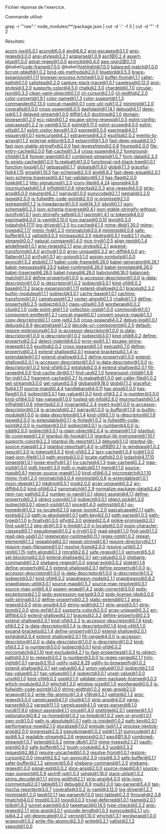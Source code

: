 Fichier réponse de l'exercice.

Commande utilisé:

grep -r '"raw":' node_modules/**/package.json | cut -d ':' -f 3 | cut -d '"' -f 2


Résultats:

acorn-jsx@5.0.1
acorn@6.0.4
ajv@6.6.2
ansi-escapes@3.1.0
ansi-regex@3.0.0
ansi-styles@3.2.1
argparse@1.0.9
asn1@0.2.4
assert-plus@1.0.0
astral-regex@1.0.0
asynckit@0.4.0
aws-sign2@0.7.0
@babel/code-frame@7.0.0
@babel/highlight@7.0.0
balanced-match@1.0.0
bcrypt-pbkdf@1.0.2
bind-obj-methods@2.0.0
bluebird@3.5.3
brace-expansion@1.1.11
browser-process-hrtime@1.0.0
buffer-from@1.1.1
caller-path@0.1.0
callsites@0.2.0
capture-stack-trace@1.0.1
caseless@0.12.0
ansi-styles@3.2.0
supports-color@4.5.0
chalk@2.3.0
chardet@0.7.0
circular-json@0.3.3
clean-yaml-object@0.1.0
cli-cursor@2.1.0
cli-width@2.2.0
color-convert@1.9.1
color-name@1.1.3
color-support@1.1.3
commander@2.13.0
concat-map@0.0.1
core-util-is@1.0.2
minimist@1.2.0
coveralls@3.0.0
cross-spawn@6.0.5
dashdash@1.14.1
debug@4.1.1
deep-is@0.1.3
delayed-stream@1.0.0
diff@1.4.0
doctrine@2.1.0
domain-browser@1.2.0
ecc-jsbn@0.1.2
escape-string-regexp@1.0.5
eslint-config-usecases@1.2.2
js-yaml@3.12.0
eslint@5.11.0
eslint-scope@4.0.0
eslint-utils@1.3.1
eslint-visitor-keys@1.0.0
espree@5.0.0
esprima@4.0.1
esquery@1.0.1
esrecurse@4.2.1
estraverse@4.2.0
esutils@2.0.2
events-to-array@1.1.2
external-editor@3.0.3
extsprintf@1.3.0
fast-deep-equal@2.0.1
fast-json-stable-stringify@2.0.0
fast-levenshtein@2.0.6
figures@2.0.0
file-entry-cache@2.0.0
flat-cache@1.3.4
cross-spawn@4.0.2
foreground-child@1.5.6
forever-agent@0.6.1
combined-stream@1.0.7
form-data@2.3.3
fs-exists-cached@1.0.0
fs.realpath@1.0.0
functional-red-black-tree@1.0.1
function-loop@1.0.1
getpass@0.1.7
globals@11.9.0
glob@7.1.3
graceful-fs@4.1.15
growl@1.10.5
har-schema@2.0.0
ajv@6.6.2
fast-deep-equal@2.0.1
json-schema-traverse@0.4.1
har-validator@5.1.3
has-flag@2.0.0
hoek@6.1.2
http-signature@1.2.0
iconv-lite@0.4.24
ignore@4.0.6
imurmurhash@0.1.4
inflight@1.0.6
inherits@2.0.3
ansi-regex@4.0.0
strip-ansi@5.0.0
inquirer@6.2.1
isarray@1.0.0
punycode@2.1.1
isemail@3.2.0
isexe@2.0.0
is-fullwidth-code-point@2.0.0
is-promise@2.1.0
isstream@0.1.2
is-typedarray@1.0.0
joi@14.3.0
jsbn@0.1.1
json-schema@0.2.3
json-schema-traverse@0.4.1
json-stable-stringify-without-jsonify@1.0.1
json-stringify-safe@5.0.1
jsprim@1.4.1
js-tokens@4.0.0
esprima@4.0.0
js-yaml@3.10.0
lcov-parse@0.0.10
levn@0.3.0
lodash@4.17.11
log-driver@1.2.5
lru-cache@4.1.5
mime-db@1.30.0
mime-types@2.1.17
mimic-fn@1.2.0
minimatch@3.0.4
minimist@0.0.8
safe-buffer@5.1.2
yallist@3.0.3
minipass@2.3.5
mkdirp@0.5.1
ms@2.1.1
mute-stream@0.0.7
natural-compare@1.4.0
nice-try@1.0.5
align-text@0.1.4
amdefine@1.0.1
ansi-regex@2.1.1
ansi-styles@2.2.1
append-transform@0.4.0
archy@1.0.0
array-unique@0.3.2
arr-diff@4.0.0
arr-flatten@1.1.0
arrify@1.0.1
arr-union@3.1.0
assign-symbols@1.0.0
async@1.5.2
atob@2.1.1
babel-code-frame@6.26.0
babel-generator@6.26.1
babel-messages@6.23.0
babel-runtime@6.26.0
babel-template@6.26.0
babel-traverse@6.26.0
babel-types@6.26.0
babylon@6.18.0
balanced-match@1.0.0
define-property@1.0.0
is-accessor-descriptor@1.0.0
is-data-descriptor@1.0.0
is-descriptor@1.0.2
isobject@3.0.1
kind-of@6.0.2
base@0.11.2
brace-expansion@1.1.11
extend-shallow@2.0.1
braces@2.3.2
builtin-modules@1.1.1
isobject@3.0.1
cache-base@1.0.1
caching-transform@1.0.1
camelcase@1.2.1
center-align@0.1.3
chalk@1.1.3
define-property@0.2.5
isobject@3.0.1
class-utils@0.3.6
wordwrap@0.0.2
cliui@2.1.0
code-point-at@1.1.0
collection-visit@1.0.0
commondir@1.0.1
component-emitter@1.2.1
concat-map@0.0.1
convert-source-map@1.5.1
copy-descriptor@0.1.1
core-js@2.5.6
cross-spawn@4.0.2
debug-log@1.0.1
debug@2.6.9
decamelize@1.2.0
decode-uri-component@0.2.0
default-require-extensions@1.0.0
is-accessor-descriptor@1.0.0
is-data-descriptor@1.0.0
is-descriptor@1.0.2
isobject@3.0.1
kind-of@6.0.2
define-property@2.0.2
detect-indent@4.0.0
error-ex@1.3.1
escape-string-regexp@1.0.5
esutils@2.0.2
cross-spawn@5.1.0
execa@0.7.0
define-property@0.2.5
extend-shallow@2.0.1
expand-brackets@2.1.4
is-extendable@1.0.1
extend-shallow@3.0.2
define-property@1.0.0
extend-shallow@2.0.1
is-accessor-descriptor@1.0.0
is-data-descriptor@1.0.0
is-descriptor@1.0.2
kind-of@6.0.2
extglob@2.0.4
extend-shallow@2.0.1
fill-range@4.0.0
find-cache-dir@0.1.1
find-up@2.1.0
foreground-child@1.5.6
for-in@1.0.2
fragment-cache@0.2.1
fs.realpath@1.0.0
get-caller-file@1.0.2
get-stream@3.0.0
get-value@2.0.6
globals@9.18.0
glob@7.1.2
graceful-fs@4.1.11
source-map@0.4.4
handlebars@4.0.11
has-ansi@2.0.0
has-flag@1.0.0
isobject@3.0.1
has-value@1.0.0
kind-of@3.2.2
is-number@3.0.0
kind-of@4.0.0
has-values@1.0.0
hosted-git-info@2.6.0
imurmurhash@0.1.4
inflight@1.0.6
inherits@2.0.3
invariant@2.2.4
invert-kv@1.0.0
is-accessor-descriptor@0.1.6
is-arrayish@0.2.1
isarray@1.0.0
is-buffer@1.1.6
is-builtin-module@1.0.0
is-data-descriptor@0.1.4
kind-of@5.1.0
is-descriptor@0.1.6
isexe@2.0.0
is-extendable@0.1.1
is-finite@1.0.2
is-fullwidth-code-point@2.0.0
is-number@3.0.0
isobject@3.0.1
is-number@4.0.0
is-odd@2.0.0
isobject@3.0.1
is-plain-object@2.0.4
is-stream@1.1.0
istanbul-lib-coverage@1.2.0
istanbul-lib-hook@1.1.0
istanbul-lib-instrument@1.10.1
supports-color@3.2.3
istanbul-lib-report@1.1.3
debug@3.1.0
istanbul-lib-source-maps@1.2.3
istanbul-reports@1.4.0
is-utf8@0.2.1
is-windows@1.0.2
jsesc@1.3.0
js-tokens@3.0.2
kind-of@3.2.2
lazy-cache@1.0.4
lcid@1.0.0
load-json-file@1.1.0
path-exists@3.0.0
locate-path@2.0.0
lodash@4.17.10
longest@1.0.1
loose-envify@1.3.1
lru-cache@4.1.3
map-cache@0.2.2
map-visit@1.0.0
md5-hex@1.3.0
md5-o-matic@0.1.1
mem@1.1.0
source-map@0.6.1
merge-source-map@1.1.0
kind-of@6.0.2
micromatch@3.1.10
mimic-fn@1.2.0
minimatch@3.0.4
minimist@0.0.8
is-extendable@1.0.1
mixin-deep@1.3.1
mkdirp@0.5.1
ms@2.0.0
array-unique@0.3.2
arr-diff@4.0.0
kind-of@6.0.2
nanomatch@1.2.9
normalize-package-data@2.4.0
npm-run-path@2.0.2
number-is-nan@1.0.1
object-assign@4.1.1
define-property@0.2.5
object-copy@0.1.0
isobject@3.0.1
object.pick@1.3.0
isobject@3.0.1
object-visit@1.0.1
once@1.4.0
optimist@0.6.1
os-homedir@1.0.2
os-locale@2.1.0
parse-json@2.2.0
pascalcase@0.1.1
path-exists@2.1.0
path-is-absolute@1.0.1
path-key@2.0.1
path-parse@1.0.5
path-type@1.1.0
p-finally@1.0.0
pify@2.3.0
pinkie@2.0.4
pinkie-promise@2.0.1
find-up@1.1.2
pkg-dir@1.0.0
p-limit@1.2.0
p-locate@2.0.0
posix-character-classes@0.1.1
pseudomap@1.0.2
p-try@1.0.0
read-pkg@1.1.0
find-up@1.1.2
read-pkg-up@1.0.1
regenerator-runtime@0.11.1
regex-not@1.0.2
repeat-element@1.1.2
repeating@2.0.1
repeat-string@1.6.1
require-directory@2.1.1
require-main-filename@1.0.1
resolve-from@2.0.0
resolve-url@0.2.1
ret@0.1.15
right-align@0.1.3
rimraf@2.6.2
safe-regex@1.1.0
semver@5.5.0
set-blocking@2.0.0
extend-shallow@2.0.1
set-value@2.0.0
shebang-command@1.2.0
shebang-regex@1.0.0
signal-exit@3.0.2
slide@1.1.6
define-property@0.2.5
extend-shallow@2.0.1
define-property@1.0.0
is-accessor-descriptor@1.0.0
is-data-descriptor@1.0.0
is-descriptor@1.0.2
isobject@3.0.1
kind-of@6.0.2
snapdragon-node@2.1.1
snapdragon@0.8.2
snapdragon-util@3.0.1
source-map@0.5.7
source-map-resolve@0.5.1
source-map-url@0.4.0
spawn-wrap@1.4.2
spdx-correct@3.0.0
spdx-exceptions@2.1.0
spdx-expression-parse@3.0.0
spdx-license-ids@3.0.0
split-string@3.1.0
define-property@0.2.5
static-extend@0.1.2
ansi-regex@3.0.0
strip-ansi@4.0.0
string-width@2.1.1
strip-ansi@3.0.1
strip-bom@2.0.0
strip-eof@1.0.0
supports-color@2.0.0
array-unique@0.3.2
arr-diff@4.0.0
extend-shallow@2.0.1
braces@2.3.2
define-property@0.2.5
extend-shallow@2.0.1
kind-of@3.2.2
is-accessor-descriptor@0.1.6
kind-of@3.2.2
is-data-descriptor@0.1.4
is-descriptor@0.1.6
kind-of@5.1.0
expand-brackets@2.1.4
define-property@1.0.0
extend-shallow@2.0.1
extglob@2.0.4
extend-shallow@2.0.1
fill-range@4.0.0
is-accessor-descriptor@1.0.0
is-data-descriptor@1.0.0
is-descriptor@1.0.2
kind-of@3.2.2
is-number@3.0.0
isobject@3.0.1
kind-of@6.0.2
micromatch@3.1.10
test-exclude@4.2.1
to-fast-properties@1.0.3
to-object-path@0.3.0
to-regex@3.0.2
is-number@3.0.0
to-regex-range@2.1.1
trim-right@1.0.1
yargs@3.10.0
uglify-js@2.8.29
uglify-to-browserify@1.0.2
extend-shallow@2.0.1
set-value@0.4.3
union-value@1.0.0
isobject@2.1.0
has-value@0.3.1
has-values@0.1.4
isobject@3.0.1
unset-value@1.0.0
urix@0.1.0
kind-of@6.0.2
use@3.1.0
validate-npm-package-license@3.0.3
which-module@2.0.0
which@1.3.0
window-size@0.1.0
wordwrap@0.0.3
is-fullwidth-code-point@1.0.0
string-width@1.0.2
wrap-ansi@2.1.0
wrappy@1.0.2
write-file-atomic@1.3.4
y18n@3.2.1
yallist@2.1.2
ansi-regex@3.0.0
camelcase@4.1.0
cliui@4.1.0
strip-ansi@4.0.0
yargs-parser@9.0.2
yargs@11.1.0
camelcase@4.1.0
yargs-parser@8.1.0
nyc@11.9.0
object-assign@4.1.1
once@1.4.0
onetime@2.0.1
opener@1.5.1
optionator@0.8.2
os-homedir@1.0.2
os-tmpdir@1.0.2
own-or-env@1.0.1
own-or@1.0.0
path-is-absolute@1.0.1
path-is-inside@1.0.2
path-key@2.0.1
performance-now@2.1.0
pluralize@7.0.0
prelude-ls@1.1.2
process-nextick-args@2.0.0
progress@2.0.3
pseudomap@1.0.2
psl@1.1.31
punycode@1.4.1
qs@6.5.2
readable-stream@2.3.6
regexpp@2.0.1
aws4@1.8.0
combined-stream@1.0.7
extend@3.0.2
mime-db@1.37.0
mime-types@2.1.21
oauth-sign@0.9.0
safe-buffer@5.1.2
tough-cookie@2.4.3
uuid@3.3.2
request@2.88.0
require-uncached@1.0.3
resolve-from@1.0.1
restore-cursor@2.0.0
rimraf@2.6.2
run-async@2.3.0
rxjs@6.3.3
safe-buffer@5.1.1
safer-buffer@2.1.2
semver@5.6.0
shebang-command@1.2.0
shebang-regex@1.0.0
signal-exit@3.0.2
slice-ansi@2.0.0
source-map@0.6.1
source-map-support@0.5.9
sprintf-js@1.0.3
sshpk@1.16.0
stack-utils@1.0.2
string_decoder@1.1.1
string-width@2.1.1
strip-ansi@4.0.0
strip-json-comments@2.0.1
table@5.1.1
debug@2.6.9
ms@2.0.0
tap-parser@5.4.0
tap-mocha-reporter@3.0.7
coveralls@3.0.2
js-yaml@3.12.0
log-driver@1.2.7
minimist@1.2.0
tap@12.1.1
tap-parser@7.0.0
text-table@0.2.0
through@2.3.8
tmatch@4.0.0
tmp@0.0.33
topo@3.0.3
trivial-deferred@1.0.1
tsame@2.0.1
tslib@1.9.3
tunnel-agent@0.6.0
tweetnacl@0.14.5
type-check@0.3.2
ansi-regex@2.1.1
strip-ansi@3.0.1
unicode-length@1.0.3
punycode@2.1.1
uri-js@4.2.2
util-deprecate@1.0.2
verror@1.10.0
which@1.3.1
wordwrap@1.0.0
wrappy@1.0.2
write-file-atomic@2.3.0
write@0.2.1
yallist@2.1.2
yapool@1.0.0
